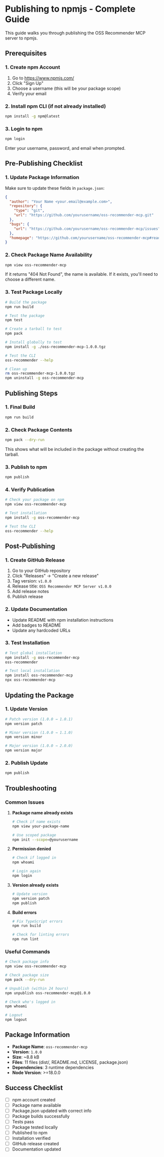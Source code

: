 # Publishing to npmjs - Complete Guide

This guide walks you through publishing the OSS Recommender MCP server to npmjs.

## Prerequisites

### 1. Create npm Account
1. Go to https://www.npmjs.com/
2. Click "Sign Up"
3. Choose a username (this will be your package scope)
4. Verify your email

### 2. Install npm CLI (if not already installed)
```bash
npm install -g npm@latest
```

### 3. Login to npm
```bash
npm login
```
Enter your username, password, and email when prompted.

## Pre-Publishing Checklist

### 1. Update Package Information
Make sure to update these fields in `package.json`:

```json
{
  "author": "Your Name <your.email@example.com>",
  "repository": {
    "type": "git",
    "url": "https://github.com/yourusername/oss-recommender-mcp.git"
  },
  "bugs": {
    "url": "https://github.com/yourusername/oss-recommender-mcp/issues"
  },
  "homepage": "https://github.com/yourusername/oss-recommender-mcp#readme"
}
```

### 2. Check Package Name Availability
```bash
npm view oss-recommender-mcp
```
If it returns "404 Not Found", the name is available. If it exists, you'll need to choose a different name.

### 3. Test Package Locally
```bash
# Build the package
npm run build

# Test the package
npm test

# Create a tarball to test
npm pack

# Install globally to test
npm install -g ./oss-recommender-mcp-1.0.0.tgz

# Test the CLI
oss-recommender --help

# Clean up
rm oss-recommender-mcp-1.0.0.tgz
npm uninstall -g oss-recommender-mcp
```

## Publishing Steps

### 1. Final Build
```bash
npm run build
```

### 2. Check Package Contents
```bash
npm pack --dry-run
```
This shows what will be included in the package without creating the tarball.

### 3. Publish to npm
```bash
npm publish
```

### 4. Verify Publication
```bash
# Check your package on npm
npm view oss-recommender-mcp

# Test installation
npm install -g oss-recommender-mcp

# Test the CLI
oss-recommender --help
```

## Post-Publishing

### 1. Create GitHub Release
1. Go to your GitHub repository
2. Click "Releases" → "Create a new release"
3. Tag version: `v1.0.0`
4. Release title: `OSS Recommender MCP Server v1.0.0`
5. Add release notes
6. Publish release

### 2. Update Documentation
- Update README with npm installation instructions
- Add badges to README
- Update any hardcoded URLs

### 3. Test Installation
```bash
# Test global installation
npm install -g oss-recommender-mcp
oss-recommender

# Test local installation
npm install oss-recommender-mcp
npx oss-recommender-mcp
```

## Updating the Package

### 1. Update Version
```bash
# Patch version (1.0.0 → 1.0.1)
npm version patch

# Minor version (1.0.0 → 1.1.0)
npm version minor

# Major version (1.0.0 → 2.0.0)
npm version major
```

### 2. Publish Update
```bash
npm publish
```

## Troubleshooting

### Common Issues

1. **Package name already exists**
   ```bash
   # Check if name exists
   npm view your-package-name
   
   # Use scoped package
   npm init --scope=@yourusername
   ```

2. **Permission denied**
   ```bash
   # Check if logged in
   npm whoami
   
   # Login again
   npm login
   ```

3. **Version already exists**
   ```bash
   # Update version
   npm version patch
   npm publish
   ```

4. **Build errors**
   ```bash
   # Fix TypeScript errors
   npm run build
   
   # Check for linting errors
   npm run lint
   ```

### Useful Commands

```bash
# Check package info
npm view oss-recommender-mcp

# Check package size
npm pack --dry-run

# Unpublish (within 24 hours)
npm unpublish oss-recommender-mcp@1.0.0

# Check who's logged in
npm whoami

# Logout
npm logout
```

## Package Information

- **Package Name**: `oss-recommender-mcp`
- **Version**: `1.0.0`
- **Size**: ~8.8 kB
- **Files**: 11 files (dist/, README.md, LICENSE, package.json)
- **Dependencies**: 3 runtime dependencies
- **Node Version**: >=18.0.0

## Success Checklist

- [ ] npm account created
- [ ] Package name available
- [ ] Package.json updated with correct info
- [ ] Package builds successfully
- [ ] Tests pass
- [ ] Package tested locally
- [ ] Published to npm
- [ ] Installation verified
- [ ] GitHub release created
- [ ] Documentation updated
